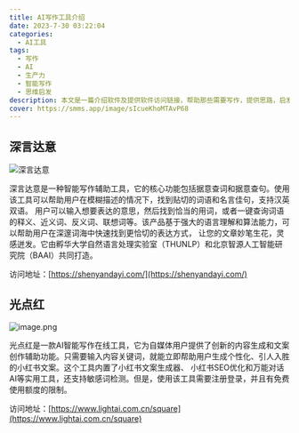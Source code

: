 ```yaml
---
title: AI写作工具介绍
date: 2023-7-30 03:22:04
categories:
  - AI工具
tags:
  - 写作
  - AI
  - 生产力
  - 智能写作
  - 思维启发
description: 本文是一篇介绍软件及提供软件访问链接，帮助那些需要写作，提供思路，启发作者思维的文章。
cover: https://smms.app/image/sIcueKhoMTAvP68
---
```

## 深言达意
![深言达意](https://s2.loli.net/2023/07/30/ejnWdpBTrfcQNaV.png)

深言达意是一种智能写作辅助工具，它的核心功能包括据意查词和据意查句。使用该工具可以帮助用户在模糊描述的情况下，找到贴切的词语和名言佳句，支持汉英双语。
用户可以输入想要表达的意思，然后找到恰当的用词，或者一键查询词语的释义、近义词、反义词、联想词等。该产品基于强大的语言理解和算法能力，可以帮助用户在深邃词海中快速找到更恰切的表达方式，
让您的文章妙笔生花，灵感迸发。它由孵华大学自然语言处理实验室（THUNLP）和北京智源人工智能研究院（BAAI）共同打造。

访问地址：[https://shenyandayi.com/](https://shenyandayi.com/)

## 光点红
![image.png](https://s2.loli.net/2023/07/30/noSeLiNQ2v4dC1m.png)

光点红是一款AI智能写作在线工具，它为自媒体用户提供了创新的内容生成和文案创作辅助功能。只需要输入内容关键词，就能立即帮助用户生成个性化、引人入胜的小红书文案。这个工具内置了小红书文案生成器、
小红书SEO优化和万能对话AI等实用工具，还支持敏感词检测。但是，使用该工具需要注册登录，并且有免费使用额度的限制。

访问地址：[https://www.lightai.com.cn/square](https://www.lightai.com.cn/square)
